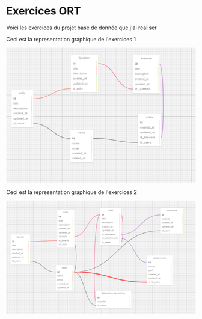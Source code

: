 # Exercices ORT
Voici les exercices du projet base de donnée que j'ai realiser

Ceci est la representation graphique de l'exercices 1

![Alt text](exo%201%20sondage%20capture.png "Exercices 1")

Ceci est la representation graphique de l'exercices 2

![Alt text](exo%202%20tache%20capture.png "Exercices 2")

